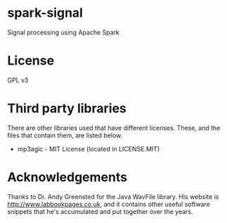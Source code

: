 # spark-signal
Signal processing using Apache Spark

# License
GPL v3

# Third party libraries
There are other libraries used that have different licenses. These, and the files that contain them, are listed below.
* mp3agic - MIT License (located in LICENSE.MIT)

# Acknowledgements
Thanks to Dr. Andy Greensted for the Java WavFile library. His website is http://www.labbookpages.co.uk, and it contains other useful software snippets that he's accumulated and put together over the years.

